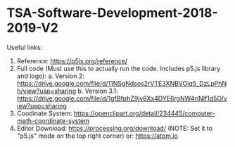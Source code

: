 # TSA-Software-Development-2018-2019-V2
Useful links: 
1. Reference: https://p5js.org/reference/
2. Full code (Must use this to actually run the code. Includes p5.js library and logo):
  a. Version 2: https://drive.google.com/file/d/11NSgNdsos2rVTE3XNBVOiq5_DzLpPhNh/view?usp=sharing
  b. Version 3.1: https://drive.google.com/file/d/1gfBfphZ9jv8Xx4DYE6rgNW4riNIf1d5O/view?usp=sharing
3. Coodinate System: https://openclipart.org/detail/234445/computer-math-coordinate-system 
4. Editor Download: https://processing.org/download/ (NOTE: Set it to "p5.js" mode on the top right corner)
or: https://atom.io 
